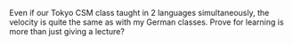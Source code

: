 Even if our Tokyo CSM class taught in 2 languages simultaneously, the velocity is quite the same as with my German classes. Prove for learning is more than just giving a lecture?
